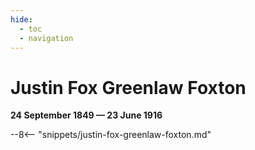 ```yaml
---
hide:
  - toc
  - navigation 
---
```


# Justin Fox Greenlaw Foxton

**24 September 1849 — 23 June 1916**

--8<-- "snippets/justin-fox-greenlaw-foxton.md"
